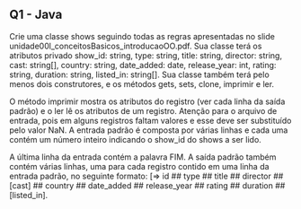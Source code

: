 ## Q1 - Java
Crie uma classe shows seguindo todas as regras apresentadas no slide unidade00l_conceitosBasicos_introducaoOO.pdf. Sua classe terá os atributos privado show_id: string, type: string, title: string, director: string, cast: string[], country: string, date_added: date, release_year: int, rating: string, duration: string, listed_in: string[]. Sua classe também terá pelo menos dois construtores, e os métodos gets, sets, clone, imprimir e ler.

O método imprimir mostra os atributos do registro (ver cada linha da saída padrão) e o ler lê os atributos de um registro. Atenção para o arquivo de entrada, pois em alguns registros faltam valores e esse deve ser substituído pelo valor NaN. A entrada padrão é composta por várias linhas e cada uma contém um número inteiro indicando o show_id do shows a ser lido.

A última linha da entrada contém a palavra FIM. A saída padrão também contém várias linhas, uma para cada registro contido em uma linha da entrada padrão, no seguinte formato: [=> id ## type ## title ## director ## [cast] ## country ## date_added ## release_year ## rating ## duration ## [listed_in].
